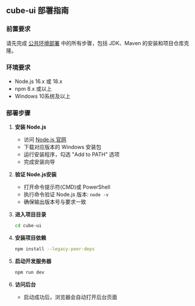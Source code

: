 ## cube-ui 部署指南

### 前置要求
请先完成 [公共环境部署](../common_deployment_guide.md) 中的所有步骤，包括 JDK、Maven 的安装和项目仓库克隆。

### 环境要求
- Node.js 16.x 或 18.x
- npm 8.x 或以上
- Windows 10系统及以上

### 部署步骤
1. **安装 Node.js**
   - 访问 [Node.js 官网](https://nodejs.org/)
   - 下载对应版本的 Windows 安装包
   - 运行安装程序，勾选 "Add to PATH" 选项
   - 完成安装向导

2. **验证 Node.js安装**
   - 打开命令提示符(CMD)或 PowerShell
   - 执行命令验证 Node.js 版本: `node -v`
   - 确保输出版本号与要求一致

3. **进入项目目录**
   ```bash
   cd cube-ui
   ```

4. **安装项目依赖**
   ```bash
   npm install --legacy-peer-deps
   ```

5. **启动开发服务器**
   ```bash
   npm run dev
   ```

6. **访问后台**
   - 启动成功后，浏览器会自动打开后台页面
